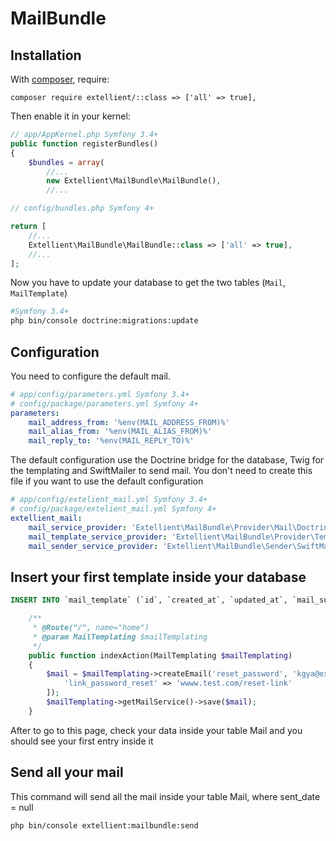 # MailBundle

Installation
------------

With [composer](http://packagist.org), require:

`composer require extellient/::class => ['all' => true],`

Then enable it in your kernel:

```php
// app/AppKernel.php Symfony 3.4+
public function registerBundles()
{
    $bundles = array(
        //...
        new Extellient\MailBundle\MailBundle(),
        //...
```

```php
// config/bundles.php Symfony 4+

return [
    //...
    Extellient\MailBundle\MailBundle::class => ['all' => true],
    //...
];

```

Now you have to update your database to get the two tables (`Mail`, `MailTemplate`)
```bash
#Symfony 3.4+
php bin/console doctrine:migrations:update
```


Configuration
-------------

You need to configure the default mail.

```yaml
# app/config/parameters.yml Symfony 3.4+
# config/package/parameters.yml Symfony 4+
parameters:
    mail_address_from: '%env(MAIL_ADDRESS_FROM)%'
    mail_alias_from: '%env(MAIL_ALIAS_FROM)%'
    mail_reply_to: '%env(MAIL_REPLY_TO)%'
```

The default configuration use the Doctrine bridge for the database, Twig for the templating and SwiftMailer to send mail.
You don't need to create this file if you want to use the default configuration

```yaml
# app/config/extelient_mail.yml Symfony 3.4+
# config/package/extelient_mail.yml Symfony 4+
extellient_mail:
    mail_service_provider: 'Extellient\MailBundle\Provider\Mail\DoctrineMailProvider' #The database provider to get mails
    mail_template_service_provider: 'Extellient\MailBundle\Provider\Template\DoctrineMailTemplateProvider' # The database provider to get templates
    mail_sender_service_provider: 'Extellient\MailBundle\Sender\SwiftMailSender' #The Mail provider that will be use to send mails
```

Insert your first template inside your database
-------------

```sql
INSERT INTO `mail_template` (`id`, `created_at`, `updated_at`, `mail_subject`, `mail_body`, `code`) VALUES (1, '2018-03-14 09:44:28', '2018-04-20 15:11:38', 'Reset your password', '<p>Hello,<br /><br />{{link_password_reset}}', 'reset_password'),
```

```php
    /**
     * @Route("/", name="home")
     * @param MailTemplating $mailTemplating
     */
    public function indexAction(MailTemplating $mailTemplating)
    {
        $mail = $mailTemplating->createEmail('reset_password', 'kgya@extellient.com', [
            'link_password_reset' => 'wwww.test.com/reset-link'
        ]);
        $mailTemplating->getMailService()->save($mail);
    }

```

After to go to this page, check your data inside your table Mail and you should see your first entry inside it

Send all your mail
-------------
This command will send all the mail inside your table Mail, where sent_date = null

```bash
php bin/console extellient:mailbundle:send

```

